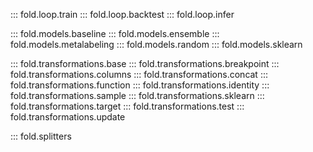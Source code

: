 ::: fold.loop.train
::: fold.loop.backtest
::: fold.loop.infer

::: fold.models.baseline
::: fold.models.ensemble
::: fold.models.metalabeling
::: fold.models.random
::: fold.models.sklearn

::: fold.transformations.base
::: fold.transformations.breakpoint
::: fold.transformations.columns
::: fold.transformations.concat
::: fold.transformations.function
::: fold.transformations.identity
::: fold.transformations.sample
::: fold.transformations.sklearn
::: fold.transformations.target
::: fold.transformations.test
::: fold.transformations.update

::: fold.splitters